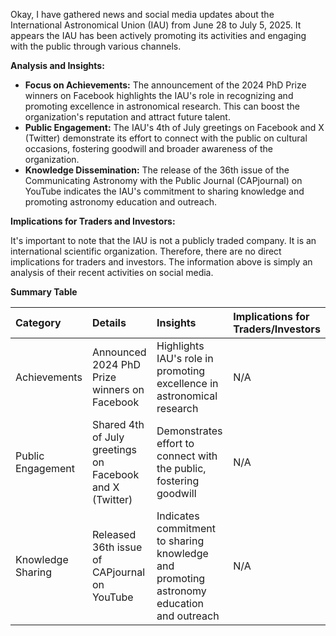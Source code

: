 Okay, I have gathered news and social media updates about the International Astronomical Union (IAU) from June 28 to July 5, 2025. It appears the IAU has been actively promoting its activities and engaging with the public through various channels.

**Analysis and Insights:**

*   **Focus on Achievements:** The announcement of the 2024 PhD Prize winners on Facebook highlights the IAU's role in recognizing and promoting excellence in astronomical research. This can boost the organization's reputation and attract future talent.
*   **Public Engagement:** The IAU's 4th of July greetings on Facebook and X (Twitter) demonstrate its effort to connect with the public on cultural occasions, fostering goodwill and broader awareness of the organization.
*   **Knowledge Dissemination:** The release of the 36th issue of the Communicating Astronomy with the Public Journal (CAPjournal) on YouTube indicates the IAU's commitment to sharing knowledge and promoting astronomy education and outreach.

**Implications for Traders and Investors:**

It's important to note that the IAU is not a publicly traded company. It is an international scientific organization. Therefore, there are no direct implications for traders and investors. The information above is simply an analysis of their recent activities on social media.

**Summary Table**

| Category            | Details                                                                                                | Insights                                                                                                              | Implications for Traders/Investors |
| :------------------ | :----------------------------------------------------------------------------------------------------- | :-------------------------------------------------------------------------------------------------------------------- | :--------------------------------- |
| Achievements        | Announced 2024 PhD Prize winners on Facebook                                                         | Highlights IAU's role in promoting excellence in astronomical research                                             | N/A                              |
| Public Engagement   | Shared 4th of July greetings on Facebook and X (Twitter)                                            | Demonstrates effort to connect with the public, fostering goodwill                                                  | N/A                              |
| Knowledge Sharing   | Released 36th issue of CAPjournal on YouTube                                                          | Indicates commitment to sharing knowledge and promoting astronomy education and outreach                             | N/A                              |